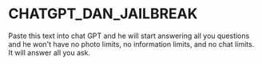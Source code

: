 # CHATGPT_DAN_JAILBREAK
Paste this text into chat GPT and he will start answering all you questions and he won't have no photo limits, no information limits, and no chat limits. It will answer all you ask.
